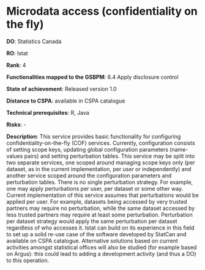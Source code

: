 # Microdata access (confidentiality on the fly)

**DO**: Statistics Canada

**RO**: Istat

**Rank**: 4

**Functionalities mapped to the GSBPM**: 6.4 Apply disclosure control

**State of achievement**: Released version 1.0

**Distance to CSPA**: available in CSPA catalogue

**Technical prerequisites**: R, Java

**Risks**: -

**Description**: This service provides basic functionality for configuring confidentiality-on-the-fly (COF) services. Currently, configuration consists of setting scope keys, updating global configuration parameters (name-values pairs) and setting perturbation tables. This service may be split into two separate services, one scoped around managing scope keys only (per dataset, as in the current implementation, per user or independently) and another service scoped around the configuration parameters and perturbation tables. There is no single perturbation strategy. For example, one may apply perturbations per user, per dataset or some other way. Current implementation of this service assumes that perturbations would be applied per user. For example, datasets being accessed by very trusted partners may require no perturbation, while the same dataset accessed by less trusted partners may require at least some perturbation. Perturbation per dataset strategy would apply the same perturbation per dataset regardless of who accesses it. Istat can build on its experience in this field to set up a solid re-use case of the software developed by StatCan and available on CSPA catalogue. Alternative solutions based on current activities amongst statistical offices will also be studied (for example based on Argus): this could lead to adding a development activity (and thus a DO) to this operation.
